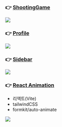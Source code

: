 ### 👉 [ShootingGame](/shootingGame)

![](https://blog.kakaocdn.net/dn/uP66c/btrWKbkE6mw/Ry9h6OERD338cgmVQwCAak/img.gif)


### 👉 [Profile](/profile)

![](https://blog.kakaocdn.net/dn/csvUgL/btrZAFJJx0z/lHCyM4iJdpJYe3vCsTb5jK/img.gif)


### 👉 [Sidebar](/sidebar)

![](https://blog.kakaocdn.net/dn/ciq1ZZ/btrZAGPqjOO/K1PC69PNidk7DwnPAADDS0/img.gif)


### 👉 [React Animation](/reactAnimation)
- 리액트(Vite)
- tailwindCSS
- formkit/auto-animate

![](https://blog.kakaocdn.net/dn/bOJVeE/btr6BB7YnUZ/TPfnIutIlMVubBpX1P9XF0/img.gif)


